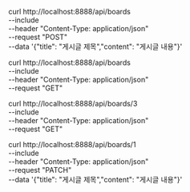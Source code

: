 curl http://localhost:8888/api/boards \
    --include \
    --header "Content-Type: application/json" \
    --request "POST" \
    --data '{"title": "게시글 제목","content": "게시글 내용"}'

curl http://localhost:8888/api/boards \
    --include \
    --header "Content-Type: application/json" \
    --request "GET"

curl http://localhost:8888/api/boards/3 \
    --include \
    --header "Content-Type: application/json" \
    --request "GET"

curl http://localhost:8888/api/boards/1 \
    --include \
    --header "Content-Type: application/json" \
    --request "PATCH" \
    --data '{"title": "게시글 제목","content": "게시글 내용"}'

